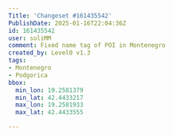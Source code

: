 ```yaml
---
Title: 'Changeset #161435542'
PublishDate: 2025-01-16T22:04:36Z
id: 161435542
user: soliMM
comment: Fixed name tag of POI in Montenegro
created_by: Level0 v1.3
tags:
- Montenegro
- Podgorica
bbox:
  min_lon: 19.2581379
  min_lat: 42.4433217
  max_lon: 19.2581933
  max_lat: 42.4433555

---
```

